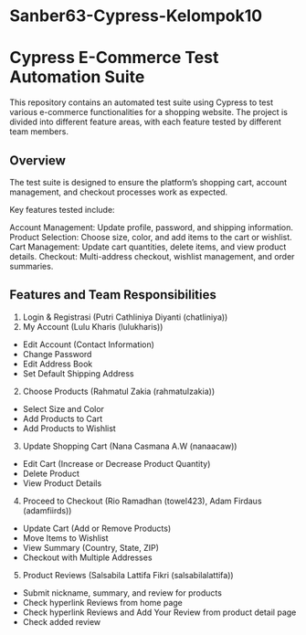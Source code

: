 # Sanber63-Cypress-Kelompok10
# Cypress E-Commerce Test Automation Suite

This repository contains an automated test suite using Cypress to test various e-commerce functionalities for a shopping website. The project is divided into different feature areas, with each feature tested by different team members.

## Overview

The test suite is designed to ensure the platform’s shopping cart, account management, and checkout processes work as expected.

Key features tested include:

Account Management: Update profile, password, and shipping information.
Product Selection: Choose size, color, and add items to the cart or wishlist.
Cart Management: Update cart quantities, delete items, and view product details.
Checkout: Multi-address checkout, wishlist management, and order summaries.

## Features and Team Responsibilities
1. Login & Registrasi (Putri Cathliniya Diyanti (chatliniya))
1. My Account (Lulu Kharis (lulukharis))
- Edit Account (Contact Information)
- Change Password
- Edit Address Book
- Set Default Shipping Address
2. Choose Products (Rahmatul Zakia (rahmatulzakia))
- Select Size and Color
- Add Products to Cart
- Add Products to Wishlist
3. Update Shopping Cart (Nana Casmana A.W (nanaacaw))
- Edit Cart (Increase or Decrease Product Quantity)
- Delete Product
- View Product Details
4.  Proceed to Checkout (Rio Ramadhan (towel423), Adam Firdaus (adamfiirds))
- Update Cart (Add or Remove Products)
- Move Items to Wishlist
- View Summary (Country, State, ZIP)
- Checkout with Multiple Addresses
5.  Product Reviews (Salsabila Lattifa Fikri (salsabilalattifa))
- Submit nickname, summary, and review for products
- Check hyperlink Reviews from home page
- Check hyperlink Reviews and Add Your Review from product detail page
- Check added review

